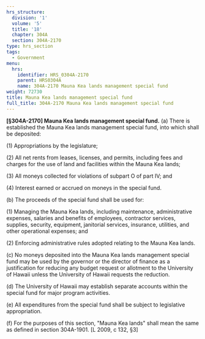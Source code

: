 ```yaml
---
hrs_structure:
  division: '1'
  volume: '5'
  title: '18'
  chapter: 304A
  section: 304A-2170
type: hrs_section
tags:
  - Government
menu:
  hrs:
    identifier: HRS_0304A-2170
    parent: HRS0304A
    name: 304A-2170 Mauna Kea lands management special fund
weight: 72730
title: Mauna Kea lands management special fund
full_title: 304A-2170 Mauna Kea lands management special fund
---
```

**[§304A-2170] Mauna Kea lands management special fund.** (a) There is established the Mauna Kea lands management special fund, into which shall be deposited:

(1) Appropriations by the legislature;

(2) All net rents from leases, licenses, and permits, including fees and charges for the use of land and facilities within the Mauna Kea lands;

(3) All moneys collected for violations of subpart O of part IV; and

(4) Interest earned or accrued on moneys in the special fund.

(b) The proceeds of the special fund shall be used for:

(1) Managing the Mauna Kea lands, including maintenance, administrative expenses, salaries and benefits of employees, contractor services, supplies, security, equipment, janitorial services, insurance, utilities, and other operational expenses; and

(2) Enforcing administrative rules adopted relating to the Mauna Kea lands.

(c) No moneys deposited into the Mauna Kea lands management special fund may be used by the governor or the director of finance as a justification for reducing any budget request or allotment to the University of Hawaii unless the University of Hawaii requests the reduction.

(d) The University of Hawaii may establish separate accounts within the special fund for major program activities.

(e) All expenditures from the special fund shall be subject to legislative appropriation.

(f) For the purposes of this section, "Mauna Kea lands" shall mean the same as defined in section 304A-1901\. [L 2009, c 132, §3]